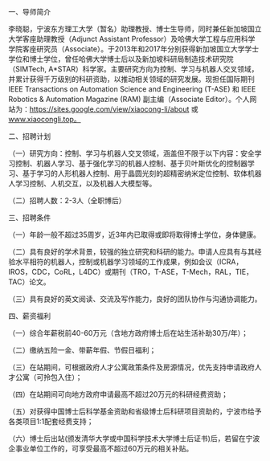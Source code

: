 一、导师简介

李晓聪，宁波东方理工大学（暂名）助理教授、博士生导师，同时兼任新加坡国立大学客座助理教授（Adjunct Assistant Professor）及哈佛大学工程与应用科学学院客座研究员（Associate）。于2013年和2017年分别获得新加坡国立大学学士学位和博士学位，曾任哈佛大学博士后以及新加坡科研局制造技术研究院（SIMTech, A*STAR）科学家。主要研究方向为控制、学习与机器人交叉领域，并累计获得千万级别的科研资助，以推动相关领域的研究发展。现担任国际期刊IEEE Transactions on Automation Science and Engineering (T-ASE) 和 IEEE Robotics & Automation Magazine (RAM) 副主编（Associate Editor）。个人网站为：https://sites.google.com/view/xiaocong-li/about 或 www.xiaocongli.top。

二、招聘计划

（一）研究方向：控制、学习与机器人交叉领域，涵盖但不限于以下内容：安全学习控制、机器人学习、基于强化学习的机器人控制、基于贝叶斯优化的控制器学习、基于学习的人形机器人控制、用于晶圆光刻的超精密纳米定位控制、软体机器人学习控制、人机交互，以及机器人大模型等。

（二）招聘人数：2-3人（全职博后）

 

三、招聘条件

（一）年龄一般不超过35周岁，近3年内已取得或即将取得博士学位，身体健康。

（二）具有良好的学术背景，较强的独立研究和科研的能力。申请人应具有与其经验水平相符的机器人，控制或机器学习领域的工作成果，例如会议（ICRA，IROS，CDC，CoRL，L4DC）或期刊（TRO，T-ASE，T-Mech，RAL，TIE，TAC）论文。

（三）具有良好的英文阅读、交流及写作能力，良好的团队协作与沟通协调能力。

 

四、薪资福利

（一）综合年薪税前40-60万元（含地方政府博士后在站生活补助30万/年）；

（二）缴纳五险一金、带薪年假、节假日福利；

（三）在站期间，可根据政府人才公寓政策条件及房源情况，优先支持申请政府人才公寓（可拎包入住）；

（四）在站期间可向地方政府申请最高不超过20万元的科研经费资助；

（五）对获得中国博士后科学基金资助和省级博士后科研项目资助的，宁波市给予各类项目1:1配套经费支持；

（六）博士后出站(颁发清华大学或中国科学技术大学博士后证书)后，若留在宁波企事业单位工作的，可享受最高不超过60万元的相关补贴。
